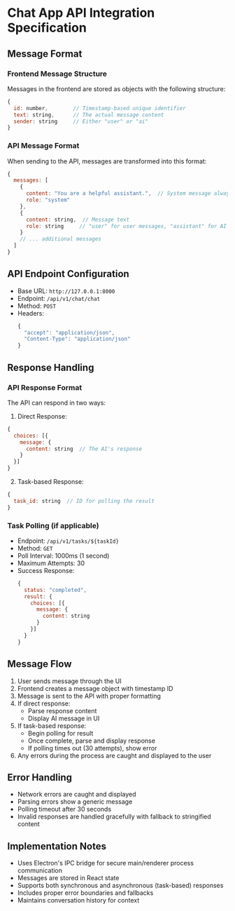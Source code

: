 # Chat App API Integration Specification

## Message Format

### Frontend Message Structure
Messages in the frontend are stored as objects with the following structure:
```javascript
{
  id: number,        // Timestamp-based unique identifier
  text: string,      // The actual message content
  sender: string     // Either "user" or "ai"
}
```

### API Message Format
When sending to the API, messages are transformed into this format:
```javascript
{
  messages: [
    {
      content: "You are a helpful assistant.",  // System message always included first
      role: "system"
    },
    {
      content: string,  // Message text
      role: string     // "user" for user messages, "assistant" for AI responses
    }
    // ... additional messages
  ]
}
```

## API Endpoint Configuration
- Base URL: `http://127.0.0.1:8000`
- Endpoint: `/api/v1/chat/chat`
- Method: `POST`
- Headers:
  ```javascript
  {
    "accept": "application/json",
    "Content-Type": "application/json"
  }
  ```

## Response Handling

### API Response Format
The API can respond in two ways:

1. Direct Response:
```javascript
{
  choices: [{
    message: {
      content: string  // The AI's response
    }
  }]
}
```

2. Task-based Response:
```javascript
{
  task_id: string  // ID for polling the result
}
```

### Task Polling (if applicable)
- Endpoint: `/api/v1/tasks/${taskId}`
- Method: `GET`
- Poll Interval: 1000ms (1 second)
- Maximum Attempts: 30
- Success Response:
  ```javascript
  {
    status: "completed",
    result: {
      choices: [{
        message: {
          content: string
        }
      }]
    }
  }
  ```

## Message Flow
1. User sends message through the UI
2. Frontend creates a message object with timestamp ID
3. Message is sent to the API with proper formatting
4. If direct response:
   - Parse response content
   - Display AI message in UI
5. If task-based response:
   - Begin polling for result
   - Once complete, parse and display response
   - If polling times out (30 attempts), show error
6. Any errors during the process are caught and displayed to the user

## Error Handling
- Network errors are caught and displayed
- Parsing errors show a generic message
- Polling timeout after 30 seconds
- Invalid responses are handled gracefully with fallback to stringified content

## Implementation Notes
- Uses Electron's IPC bridge for secure main/renderer process communication
- Messages are stored in React state
- Supports both synchronous and asynchronous (task-based) responses
- Includes proper error boundaries and fallbacks
- Maintains conversation history for context 
